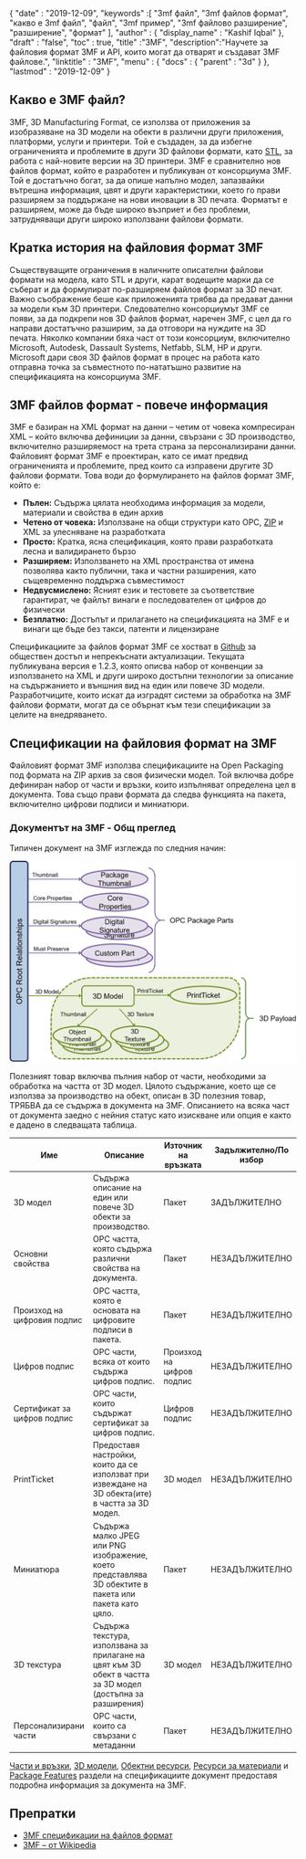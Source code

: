 {
  "date" : "2019-12-09",
  "keywords" :[ "3mf файл", "3mf файлов формат", "какво е 3mf файл", "файл", "3mf пример", "3mf файлово разширение", "разширение", "формат" ],
  "author" : {
    "display_name" : "Kashif Iqbal"
},
  "draft" : "false",
  "toc" : true,
  "title" :"3MF",
  "description":"Научете за файловия формат 3MF и API, които могат да отварят и създават 3MF файлове.",
  "linktitle" : "3MF",
  "menu" : {
    "docs" : {
      "parent" : "3d"
}
},
  "lastmod" : "2019-12-09"
}

## Какво е 3MF файл?

3MF, 3D Manufacturing Format, се използва от приложения за изобразяване на 3D модели на обекти в различни други приложения, платформи, услуги и принтери. Той е създаден, за да избегне ограниченията и проблемите в други 3D файлови формати, като [STL](/bg/cad/stl/), за работа с най-новите версии на 3D принтери. 3MF е сравнително нов файлов формат, който е разработен и публикуван от консорциума 3MF. Той е достатъчно богат, за да опише напълно модел, запазвайки вътрешна информация, цвят и други характеристики, което го прави разширяем за поддържане на нови иновации в 3D печата. Форматът е разширяем, може да бъде широко възприет и без проблеми, затрудняващи други широко използвани файлови формати.

## Кратка история на файловия формат 3MF

Съществуващите ограничения в наличните описателни файлови формати на модела, като STL и други, карат водещите марки да се съберат и да формулират по-разширяем файлов формат за 3D печат. Важно съображение беше как приложенията трябва да предават данни за модели към 3D принтери. Следователно консорциумът 3MF се появи, за да подкрепи нов 3D файлов формат, наречен 3MF, с цел да го направи достатъчно разширим, за да отговори на нуждите на 3D печата. Няколко компании бяха част от този консорциум, включително Microsoft, Autodesk, Dassault Systems, Netfabb, SLM, HP и други. Microsoft дари своя 3D файлов формат в процес на работа като отправна точка за съвместното по-нататъшно развитие на спецификацията на консорциума 3MF.

## 3MF файлов формат - повече информация

3MF е базиран на XML формат на данни – четим от човека компресиран XML – който включва дефиниции за данни, свързани с 3D производство, включително разширяемост на трета страна за персонализирани данни. Файловият формат 3MF е проектиран, като се имат предвид ограниченията и проблемите, пред които са изправени другите 3D файлови формати. Това води до формулирането на файлов формат 3MF, който е:

* **Пълен:** Съдържа цялата необходима информация за модели, материали и свойства в един архив
* **Четено от човека:** Използване на общи структури като OPC, [ZIP](/bg/compression/zip/) и XML за улесняване на разработката
* **Просто:** Кратка, ясна спецификация, която прави разработката лесна и валидирането бързо
* **Разширяем:** Използването на XML пространства от имена позволява както публични, така и частни разширения, като същевременно поддържа съвместимост
* **Недвусмислено:** Ясният език и тестовете за съответствие гарантират, че файлът винаги е последователен от цифров до физически
* **Безплатно:** Достъпът и прилагането на спецификацията на 3MF е и винаги ще бъде без такси, патенти и лицензиране

Спецификациите за файлов формат 3MF се хостват в [Github](https://github.com/3MFConsortium/spec_core/blob/master/3MF%20Core%20Specification.md) за обществен достъп и непрекъснати актуализации. Текущата публикувана версия е 1.2.3, която описва набор от конвенции за използването на XML и други широко достъпни технологии за описание на съдържанието и външния вид на един или повече 3D модели. Разработчиците, които искат да изградят системи за обработка на 3MF файлови формати, могат да се обърнат към тези спецификации за целите на внедряването.

## Спецификации на файловия формат на 3MF

Файловият формат 3MF използва спецификациите на Open Packaging под формата на ZIP архив за своя физически модел. Той включва добре дефиниран набор от части и връзки, които изпълняват определена цел в документа. Това също прави формата да следва функцията на пакета, включително цифрови подписи и миниатюри.

### Документът на 3MF - Общ преглед

Типичен документ на 3MF изглежда по следния начин:

![3MF Document Structure](https://raw.githubusercontent.com/3MFConsortium/spec_core/master/images/figure_2-1.png "3MF Document Structure")

Полезният товар включва пълния набор от части, необходими за обработка на частта от 3D модел. Цялото съдържание, което ще се използва за производство на обект, описан в 3D полезния товар, ТРЯБВА да се съдържа в документа на 3MF. Описанието на всяка част от документа заедно с нейния статус като изискване или опция е както е дадено в следващата таблица.


|**Име**|**Описание**|**Източник на връзката**|**Задължително/По избор**
--- | --- | --- | ---
|3D модел|Съдържа описание на един или повече 3D обекти за производство.|Пакет|ЗАДЪЛЖИТЕЛНО
|Основни свойства|OPC частта, която съдържа различни свойства на документа.|Пакет|НЕЗАДЪЛЖИТЕЛНО
|Произход на цифровия подпис|OPC частта, която е основата на цифровите подписи в пакета.|Пакет|НЕЗАДЪЛЖИТЕЛНО
|Цифров подпис|OPC части, всяка от които съдържа цифров подпис.|Произход на цифров подпис|НЕЗАДЪЛЖИТЕЛНО
|Сертификат за цифров подпис|OPC части, които съдържат сертификат за цифров подпис.|Цифров подпис|НЕЗАДЪЛЖИТЕЛНО
|PrintTicket|Предоставя настройки, които да се използват при извеждане на 3D обекта(ите) в частта за 3D модел.|3D модел|НЕЗАДЪЛЖИТЕЛНО
|Миниатюра|Съдържа малко JPEG или PNG изображение, което представлява 3D обектите в пакета или пакета като цяло.|Пакет|НЕЗАДЪЛЖИТЕЛНО
|3D текстура|Съдържа текстура, използвана за прилагане на цвят към 3D обект в частта за 3D модел (достъпна за разширения)|3D модел|НЕЗАДЪЛЖИТЕЛНО
|Персонализирани части|OPC части, които са свързани с метаданни|Пакет|НЕЗАДЪЛЖИТЕЛНО

[Части и връзки](https://github.com/3MFConsortium/spec_core/blob/master/3MF%20Core%20Specification.md#chapter-2-parts-and-relationships), [3D модели](https://github.com/3MFConsortium/spec_core/blob/master/3MF%20Core%20Specification.md#chapter-3-3d-models), [Обектни ресурси](https://github.com/3MFConsortium/spec_core/blob/master/3MF%20Core%20Specification.md#chapter-4-object-resources), [Ресурси за материали](https://github.com/3MFConsortium/spec_core/blob/master/3MF%20Core%20Specification.md#chapter-5-material-resources) и [Package Features](https://github.com/3MFConsortium/spec_core/blob/master/3MF%20Core%20Specification.md#chapter-6-3mf-document-package-features) раздели на спецификациите документ предоставя подробна информация за документа на 3MF.

## Препратки ##

* [3MF спецификации на файлов формат](https://github.com/3MFConsortium/spec_core)
* [3MF – от Wikipedia](https://en.wikipedia.org/wiki/3D_Manufacturing_Format)

